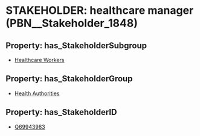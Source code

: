 # STAKEHOLDER: __healthcare manager__ (PBN__Stakeholder_1848)

## Property: has_StakeholderSubgroup

* [Healthcare Workers](PBN__StakeholderSubgroup_45)

## Property: has_StakeholderGroup

* [Health Authorities](PBN__StakeholderGroup_4)

## Property: has_StakeholderID

* [Q69943983](Q69943983)


